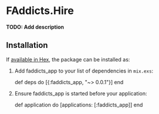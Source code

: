 # FAddicts.Hire

**TODO: Add description**

## Installation

If [available in Hex](https://hex.pm/docs/publish), the package can be installed as:

  1. Add faddicts_app to your list of dependencies in `mix.exs`:

        def deps do
          [{:faddicts_app, "~> 0.0.1"}]
        end

  2. Ensure faddicts_app is started before your application:

        def application do
          [applications: [:faddicts_app]]
        end
